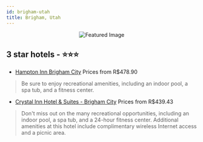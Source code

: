 ```yaml
---
id: brigham-utah
title: Brigham, Utah
---
```


<center><img src="https://i.travelapi.com/hotels/10000000/9120000/9119600/9119522/0e57edc0_z.jpg" alt="Featured Image" /></center>


##  3 star hotels - ⭐️⭐️⭐️

-    [Hampton Inn Brigham City](https://us.hurb.com/hotels/brigham/hampton-inn-brigham-city-JNP-JP412663?cmp=18055) Prices from R$478.90
   > Be sure to enjoy recreational amenities, including an indoor pool, a spa tub, and a fitness center.
-    [Crystal Inn Hotel & Suites - Brigham City](https://us.hurb.com/hotels/brigham/crystal-inn-hotel-suites-brigham-city-JNP-JP055442?cmp=18055) Prices from R$439.43
   > Don't miss out on the many recreational opportunities, including an indoor pool, a spa tub, and a 24-hour fitness center. Additional amenities at this hotel include complimentary wireless Internet access and a picnic area.
